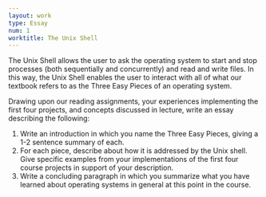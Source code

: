 ```yaml
---
layout: work
type: Essay
num: 1
worktitle: The Unix Shell
---
```


The Unix Shell allows the user to ask the operating system to start and stop 
processes (both sequentially and concurrently) and read and write files. In this
way, the Unix Shell enables the user to interact with all of what our
textbook refers to as the Three Easy Pieces of an operating system.

Drawing upon our reading assignments, your experiences implementing the first 
four projects, and concepts discussed in lecture, write an essay describing the
following:
1. Write an introduction in which you name the Three Easy Pieces, giving a 1-2 sentence 
summary of each.
2. For each piece, describe about how it is addressed by the Unix shell. Give specific
examples from your implementations of the first four course projects in support of
your description.
3. Write a concluding paragraph in which you summarize what you have learned about 
operating systems in general at this point in the course.